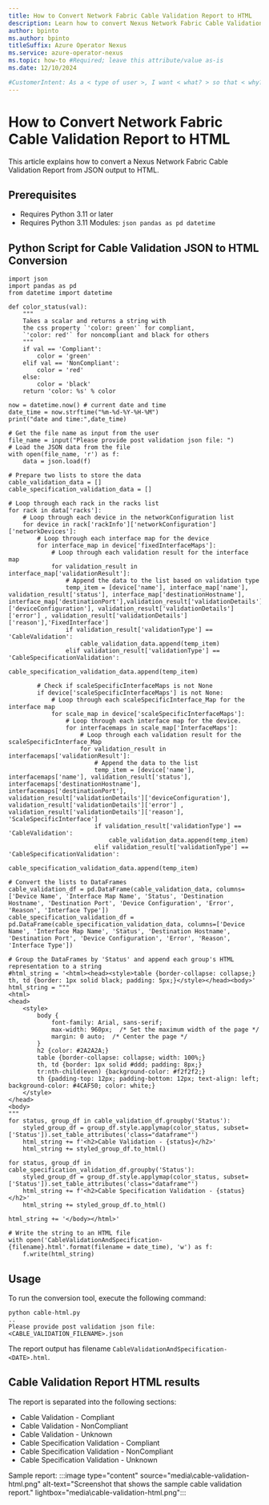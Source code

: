 ```yaml
---
title: How to Convert Network Fabric Cable Validation Report to HTML
description: Learn how to convert Nexus Network Fabric Cable Validation Report to HTML.
author: bpinto
ms.author: bpinto
titleSuffix: Azure Operator Nexus
ms.service: azure-operator-nexus
ms.topic: how-to #Required; leave this attribute/value as-is
ms.date: 12/10/2024

#CustomerIntent: As a < type of user >, I want < what? > so that < why? >.
---
```

# How to Convert Network Fabric Cable Validation Report to HTML

This article explains how to convert a Nexus Network Fabric Cable Validation Report from JSON output to HTML.

## Prerequisites

- Requires Python 3.11 or later
- Requires Python 3.11 Modules: `json pandas as pd datetime`

## Python Script for Cable Validation JSON to HTML Conversion

```
import json
import pandas as pd
from datetime import datetime

def color_status(val):
    """
    Takes a scalar and returns a string with
    the css property `'color: green'` for compliant,
    `'color: red'` for noncompliant and black for others
    """
    if val == 'Compliant':
        color = 'green'
    elif val == 'NonCompliant':
        color = 'red'
    else:
        color = 'black'
    return 'color: %s' % color

now = datetime.now() # current date and time
date_time = now.strftime("%m-%d-%Y-%H-%M")
print("date and time:",date_time)

# Get the file name as input from the user
file_name = input("Please provide post validation json file: ")
# Load the JSON data from the file
with open(file_name, 'r') as f:
    data = json.load(f)

# Prepare two lists to store the data
cable_validation_data = []
cable_specification_validation_data = []

# Loop through each rack in the racks list
for rack in data['racks']:
    # Loop through each device in the networkConfiguration list
    for device in rack['rackInfo']['networkConfiguration']['networkDevices']:
        # Loop through each interface map for the device
        for interface_map in device['fixedInterfaceMaps']:
            # Loop through each validation result for the interface map
            for validation_result in interface_map['validationResult']:
                # Append the data to the list based on validation type
                temp_item = [device['name'], interface_map['name'], validation_result['status'], interface_map['destinationHostname'], interface_map['destinationPort'],validation_result['validationDetails']['deviceConfiguration'], validation_result['validationDetails']['error'] , validation_result['validationDetails']['reason'],'FixedInterface']
                if validation_result['validationType'] == 'CableValidation':
                    cable_validation_data.append(temp_item)
                elif validation_result['validationType'] == 'CableSpecificationValidation':
                    cable_specification_validation_data.append(temp_item)

        # Check if scaleSpecificInterfaceMaps is not None
        if device['scaleSpecificInterfaceMaps'] is not None:   
            # Loop through each scaleSpecificInterface_Map for the interface map
            for scale_map in device['scaleSpecificInterfaceMaps']:
                # Loop through each interface map for the device.
                for interfacemaps in scale_map['InterfaceMaps']:
                    # Loop through each validation result for the scaleSpecificInterface_Map
                    for validation_result in interfacemaps['validationResult']:
                        # Append the data to the list
                        temp_item = [device['name'], interfacemaps['name'], validation_result['status'], interfacemaps['destinationHostname'], interfacemaps['destinationPort'], validation_result['validationDetails']['deviceConfiguration'], validation_result['validationDetails']['error'] , validation_result['validationDetails']['reason'], 'ScaleSpecificInterface']
                        if validation_result['validationType'] == 'CableValidation':
                            cable_validation_data.append(temp_item)
                        elif validation_result['validationType'] == 'CableSpecificationValidation':
                            cable_specification_validation_data.append(temp_item)

# Convert the lists to DataFrames
cable_validation_df = pd.DataFrame(cable_validation_data, columns=['Device Name', 'Interface Map Name', 'Status', 'Destination Hostname', 'Destination Port', 'Device Configuration', 'Error', 'Reason', 'Interface Type'])
cable_specification_validation_df = pd.DataFrame(cable_specification_validation_data, columns=['Device Name', 'Interface Map Name', 'Status', 'Destination Hostname', 'Destination Port', 'Device Configuration', 'Error', 'Reason', 'Interface Type'])

# Group the DataFrames by 'Status' and append each group's HTML representation to a string
#html_string = '<html><head><style>table {border-collapse: collapse;} th, td {border: 1px solid black; padding: 5px;}</style></head><body>'
html_string = """
<html>
<head>
    <style>
        body {
            font-family: Arial, sans-serif;
            max-width: 960px;  /* Set the maximum width of the page */
            margin: 0 auto;  /* Center the page */
        }
        h2 {color: #2A2A2A;}
        table {border-collapse: collapse; width: 100%;}
        th, td {border: 1px solid #ddd; padding: 8px;}
        tr:nth-child(even) {background-color: #f2f2f2;}
        th {padding-top: 12px; padding-bottom: 12px; text-align: left; background-color: #4CAF50; color: white;}
    </style>
</head>
<body>
"""
for status, group_df in cable_validation_df.groupby('Status'):
    styled_group_df = group_df.style.applymap(color_status, subset=['Status']).set_table_attributes('class="dataframe"')
    html_string += f'<h2>Cable Validation - {status}</h2>'
    html_string += styled_group_df.to_html()

for status, group_df in cable_specification_validation_df.groupby('Status'):
    styled_group_df = group_df.style.applymap(color_status, subset=['Status']).set_table_attributes('class="dataframe"')
    html_string += f'<h2>Cable Specification Validation - {status}</h2>'
    html_string += styled_group_df.to_html()

html_string += '</body></html>'

# Write the string to an HTML file
with open('CableValidationAndSpecification-{filename}.html'.format(filename = date_time), 'w') as f:
    f.write(html_string)
```

## Usage
To run the conversion tool, execute the following command:
```
python cable-html.py
..
Please provide post validation json file: <CABLE_VALIDATION_FILENAME>.json
```

The report output has filename `CableValidationAndSpecification-<DATE>.html`.

## Cable Validation Report HTML results

The report is separated into the following sections:
- Cable Validation - Compliant
- Cable Validation - NonCompliant
- Cable Validation - Unknown
- Cable Specification Validation - Compliant
- Cable Specification Validation - NonCompliant
- Cable Specification Validation - Unknown

Sample report:
:::image type="content" source="media\cable-validation-html.png" alt-text="Screenshot that shows the sample cable validation report." lightbox="media\cable-validation-html.png":::
